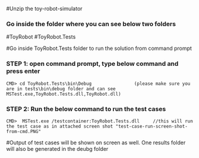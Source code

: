 ﻿#Unzip the toy-robot-simulator

### Go inside the folder where you can see below two folders
  #ToyRobot
  #ToyRobot.Tests

#Go inside ToyRobot.Tests folder to run the solution from command prompt

### STEP 1: open command prompt, type below command and press enter
    CMD> cd ToyRobot.Tests\bin\Debug                (please make sure you are in tests\bin\debug folder and can see MSTest.exe,ToyRobot.Tests.dll,ToyRobot.dll)


### STEP 2: Run the below command to run the test cases
    CMD>  MSTest.exe /testcontainer:ToyRobot.Tests.dll     //this will run the test case as in attached screen shot "test-case-run-screen-shot-from-cmd.PNG"

#Output of test cases will be shown on screen as well. One results folder will also be generated in the deubg folder





